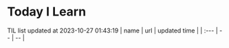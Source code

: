 # Today I Learn 
TIL list updated at 2023-10-27 01:43:19
| name | url | updated time |
| :--- | -- | -- |
